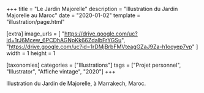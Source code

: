+++
title = "Le Jardin Majorelle"
description = "Illustration du Jardin Majorelle au Maroc"
date = "2020-01-02"
template = "illustration/page.html"

[extra]
image_urls = [
    "https://drive.google.com/uc?id=1rJ6Mcew_6PCDhAGNpKk66ZdalbFrYGSu", "https://drive.google.com/uc?id=1rDMjBrbFMVteagGZaJ9Za-h1ooyep7vp"
]
width = 1
height = 1

[taxonomies]
categories = ["Illustrations"]
tags = ["Projet personnel", "Illustrator", "Affiche vintage", "2020"]
+++

Illustration du Jardin de Majorelle, à Marrakech, Maroc.
